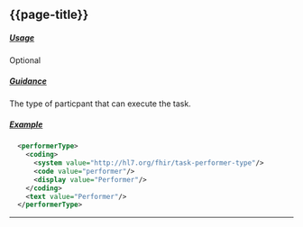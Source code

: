 ## {{page-title}}

<h5><ins>Usage</ins></h5>

<span class="mro-circle optional" title="Optional"></span> Optional

<h5><ins>Guidance</ins></h5>

The type of particpant that can execute the task.  

<h5><ins>Example</ins></h5>

```xml
  <performerType> 
    <coding> 
      <system value="http://hl7.org/fhir/task-performer-type"/> 
      <code value="performer"/> 
      <display value="Performer"/> 
    </coding> 
    <text value="Performer"/> 
  </performerType> 
```

---